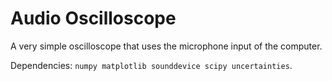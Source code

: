 # Audio Oscilloscope
A very simple oscilloscope that uses the microphone input of the computer.

Dependencies: `numpy matplotlib sounddevice scipy uncertainties`.
